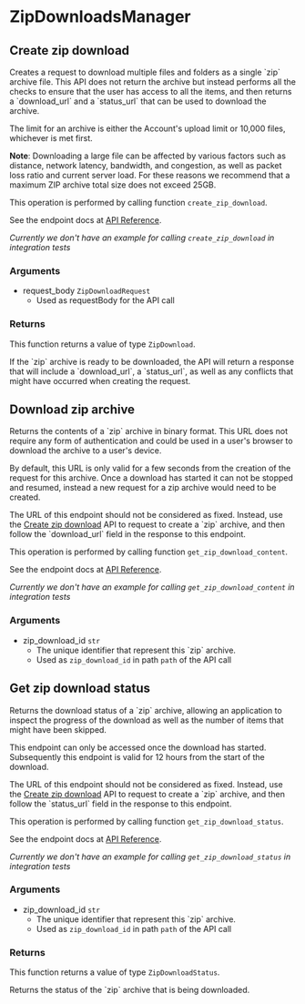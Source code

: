 # ZipDownloadsManager

## Create zip download

Creates a request to download multiple files and folders as a single &#x60;zip&#x60;
archive file. This API does not return the archive but instead performs all
the checks to ensure that the user has access to all the items, and then
returns a &#x60;download_url&#x60; and a &#x60;status_url&#x60; that can be used to download the
archive.

The limit for an archive is either the Account&#x27;s upload limit or
10,000 files, whichever is met first.

**Note**: Downloading a large file can be
affected by various
factors such as distance, network latency,
bandwidth, and congestion, as well as packet loss
ratio and current server load.
For these reasons we recommend that a maximum ZIP archive
total size does not exceed 25GB.

This operation is performed by calling function `create_zip_download`.

See the endpoint docs at
[API Reference](https://developer.box.com/reference/post-zip-downloads/).

*Currently we don't have an example for calling `create_zip_download` in integration tests*

### Arguments

- request_body `ZipDownloadRequest`
  - Used as requestBody for the API call


### Returns

This function returns a value of type `ZipDownload`.

If the &#x60;zip&#x60; archive is ready to be downloaded, the API will return a
response that will include a &#x60;download_url&#x60;, a &#x60;status_url&#x60;, as well as
any conflicts that might have occurred when creating the request.


## Download zip archive

Returns the contents of a &#x60;zip&#x60; archive in binary format. This URL does not
require any form of authentication and could be used in a user&#x27;s browser to
download the archive to a user&#x27;s device.

By default, this URL is only valid for a few seconds from the creation of
the request for this archive. Once a download has started it can not be
stopped and resumed, instead a new request for a zip archive would need to
be created.

The URL of this endpoint should not be considered as fixed. Instead, use
the [Create zip download](e://post_zip_downloads) API to request to create a
&#x60;zip&#x60; archive, and then follow the &#x60;download_url&#x60; field in the response to
this endpoint.

This operation is performed by calling function `get_zip_download_content`.

See the endpoint docs at
[API Reference](https://developer.box.com/reference/get-zip-downloads-id-content/).

*Currently we don't have an example for calling `get_zip_download_content` in integration tests*

### Arguments

- zip_download_id `str`
  - The unique identifier that represent this &#x60;zip&#x60; archive.
  - Used as `zip_download_id` in path `path` of the API call


## Get zip download status

Returns the download status of a &#x60;zip&#x60; archive, allowing an application to
inspect the progress of the download as well as the number of items that
might have been skipped.

This endpoint can only be accessed once the download has started.
Subsequently this endpoint is valid for 12 hours from the start of the
download.

The URL of this endpoint should not be considered as fixed. Instead, use
the [Create zip download](e://post_zip_downloads) API to request to create a
&#x60;zip&#x60; archive, and then follow the &#x60;status_url&#x60; field in the response to
this endpoint.

This operation is performed by calling function `get_zip_download_status`.

See the endpoint docs at
[API Reference](https://developer.box.com/reference/get-zip-downloads-id-status/).

*Currently we don't have an example for calling `get_zip_download_status` in integration tests*

### Arguments

- zip_download_id `str`
  - The unique identifier that represent this &#x60;zip&#x60; archive.
  - Used as `zip_download_id` in path `path` of the API call


### Returns

This function returns a value of type `ZipDownloadStatus`.

Returns the status of the &#x60;zip&#x60; archive that is being downloaded.



